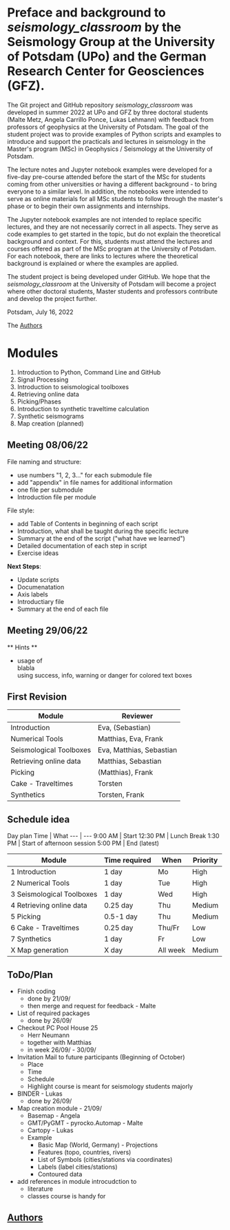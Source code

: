 # Preface and background to *seismology_classroom* by the Seismology Group at the University of Potsdam (UPo) and the German Research Center for Geosciences (GFZ). 

The Git project and GitHub repository *seismology_classroom* was developed in summer 2022 at UPo and GFZ by three doctoral students (Malte Metz, Angela Carrillo Ponce, Lukas Lehmann) with feedback from professors of geophysics at the University of Potsdam. The goal of the student project was to provide examples of Python scripts and examples to introduce and support the practicals and lectures in seismology in the Master's program (MSc) in Geophysics / Seismology at the University of Potsdam. 

The lecture notes and Jupyter notebook examples were developed for a five-day pre-course attended before the start of the MSc for students coming from other universities or having a different background - to bring everyone to a similar level. In addition, the notebooks were intended to serve as online materials for all MSc students to follow through the master's phase or to begin their own assignments and internships.

The Jupyter notebook examples are not intended to replace specific lectures, and they are not necessarily correct in all aspects. They serve as code examples to get started in the topic, but do not explain the theoretical background and context. For this, students must attend the lectures and courses offered as part of the MSc program at the University of Potsdam. For each notebook, there are links to lectures where the theoretical background is explained or where the examples are applied. 

The student project is being developed under GitHub. We hope that the *seismology_classroom* at the University of Potsdam will become a project where other doctoral students, Master students and professors contribute and develop the project further. 

Potsdam, July 16, 2022

The [Authors](AUTHORS.md)

# Modules
1. Introduction to Python, Command Line and GitHub
2. Signal Processing
3. Introduction to seismological toolboxes
4. Retrieving online data
5. Picking/Phases
6. Introduction to synthetic traveltime calculation
7. Synthetic seismograms
8. Map creation (planned)

## Meeting 08/06/22
File naming and structure:
  * use numbers "1, 2, 3..." for each submodule file
  * add "appendix" in file names for additional information
  * one file per submodule
  * Introduction file per module

File style:
  * add Table of Contents in beginning of each script
  * Introduction, what shall be taught during the specific lecture
  * Summary at the end of the script ("what have we learned")
  * Detailed documentation of each step in script
  * Exercise ideas

**Next Steps**:
  * Update scripts
  * Documenatation
  * Axis labels
  * Introductiary file
  * Summary at the end of each file

## Meeting 29/06/22
** Hints **
* usage of <div class="alert alert-success"> blabla </div> using success, info, warning or danger for colored text boxes


## First Revision
Module | Reviewer
---|---
Introduction | Eva, (Sebastian)
Numerical Tools | Matthias, Eva, Frank
Seismological Toolboxes | Eva, Matthias, Sebastian
Retrieving online data| Matthias, Sebastian
Picking | (Matthias), Frank
Cake - Traveltimes | Torsten
Synthetics | Torsten, Frank


## Schedule idea
Day plan
Time | What
--- | ---
9:00 AM | Start
12:30 PM | Lunch Break
1:30 PM | Start of afternoon session
5:00 PM | End (latest)

Module | Time required | When | Priority
---|---|---|---
1 Introduction | 1 day | Mo | High
2 Numerical Tools | 1 day | Tue | High
3 Seismological Toolboxes | 1 day | Wed | High
4 Retrieving online data | 0.25 day | Thu| Medium
5 Picking | 0.5-1 day | Thu | Medium
6 Cake - Traveltimes | 0.25 day | Thu/Fr | Low
7 Synthetics | 1 day | Fr | Low
X Map generation | X day | All week| Medium


## ToDo/Plan
* Finish coding
    * done by 21/09/
    * then merge and request for feedback - Malte
* List of required packages
    * done by 26/09/
* Checkout PC Pool House 25
    * Herr Neumann
    * together with Matthias
    * in week 26/09/ - 30/09/
* Invitation Mail to future participants (Beginning of October)
    * Place
    * Time
    * Schedule
    * Highlight course is meant for seismology students majorly
* BINDER - Lukas
    * done by 26/09/
* Map creation module - 21/09/
    * Basemap - Angela
    * GMT/PyGMT - pyrocko.Automap - Malte
    * Cartopy - Lukas
    * Example
        * Basic Map (World, Germany) - Projections
        * Features (topo, countries, rivers)
        * List of Symbols (cities/stations via coordinates)
        * Labels (label cities/stations)
        * Contoured data
* add references in module introcudction to
    * literature
    * classes course is handy for


## [Authors](AUTHORS.md)
